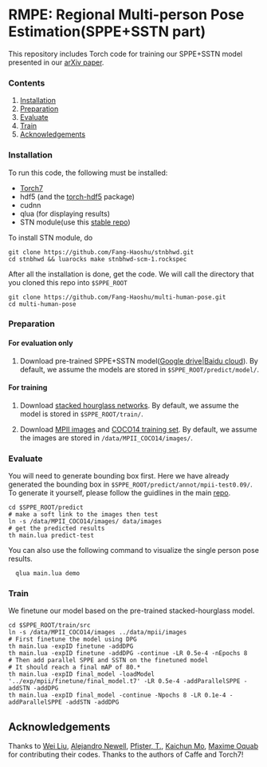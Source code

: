 # RMPE: Regional Multi-person Pose Estimation(SPPE+SSTN part)

This repository includes Torch code for training our SPPE+SSTN model presented in our [arXiv paper]().


### Contents
1. [Installation](#installation)
2. [Preparation](#preparation)
3. [Evaluate](#demo)
3. [Train](#traineval)
4. [Acknowledgements](#models)

### Installation
To run this code, the following must be installed:

- [Torch7](https://github.com/torch/torch7)
- hdf5 (and the [torch-hdf5](https://github.com/deepmind/torch-hdf5/) package)
- cudnn
- qlua (for displaying results)
- STN module(use this [stable repo](https://github.com/Fang-Haoshu/stnbhwd))

To install STN module, do
  ```Shell
  git clone https://github.com/Fang-Haoshu/stnbhwd.git
  cd stnbhwd && luarocks make stnbhwd-scm-1.rockspec
  ```

After all the installation is done, get the code. We will call the directory that you cloned this repo into `$SPPE_ROOT`
  ```Shell
  git clone https://github.com/Fang-Haoshu/multi-human-pose.git
  cd multi-human-pose
  ```


### Preparation
#### For evaluation only
1. Download pre-trained SPPE+SSTN model([Google drive](https://drive.google.com/open?id=0BxORzoJl8N9PSThkWUVNS0xSc3c)|[Baidu cloud](http://pan.baidu.com/s/1eS5edRc)). By default, we assume the models are stored in `$SPPE_ROOT/predict/model/`.

#### For training
1. Download [stacked hourglass networks](http://www-personal.umich.edu/~alnewell/pose/umich-stacked-hourglass.zip). By default, we assume the model is stored in `$SPPE_ROOT/train/`.

2. Download [MPII images](http://datasets.d2.mpi-inf.mpg.de/andriluka14cvpr/mpii_human_pose_v1.tar.gz) and [COCO14 training set](http://msvocds.blob.core.windows.net/coco2014/train2014.zip). By default, we assume the images are stored in `/data/MPII_COCO14/images/`.


### Evaluate
You will need to generate bounding box first. Here we have already generated the bounding box in `$SPPE_ROOT/predict/annot/mpii-test0.09/`. To generate it yourself, please follow the guidlines in the main [repo]().

  ```Shell
  cd $SPPE_ROOT/predict
  # make a soft link to the images then test
  ln -s /data/MPII_COCO14/images/ data/images
  # get the predicted results
  th main.lua predict-test
  ```
You can also use the following command to visualize the single person pose results.
```Shell
  qlua main.lua demo
  ```
### Train
We finetune our model based on the pre-trained stacked-hourglass model.
  ```Shell
  cd $SPPE_ROOT/train/src
  ln -s /data/MPII_COCO14/images ../data/mpii/images
  # First finetune the model using DPG
  th main.lua -expID finetune -addDPG
  th main.lua -expID finetune -addDPG -continue -LR 0.5e-4 -nEpochs 8
  # Then add parallel SPPE and SSTN on the finetuned model
  # It should reach a final mAP of 80.*
  th main.lua -expID final_model -loadModel '../exp/mpii/finetune/final_model.t7' -LR 0.5e-4 -addParallelSPPE -addSTN -addDPG
  th main.lua -expID final_model -continue -Npochs 8 -LR 0.1e-4 -addParallelSPPE -addSTN -addDPG
  ```


## Acknowledgements ##

Thanks to [Wei Liu](https://github.com/weiliu89/caffe/tree/ssd), [Alejandro Newell](https://github.com/anewell/pose-hg-train), [Pfister, T.](https://github.com/tpfister/caffe-heatmap), [Kaichun Mo](https://github.com/daerduoCarey/SpatialTransformerLayer), [Maxime Oquab](https://github.com/qassemoquab/stnbhwd) for contributing their codes. 
Thanks to the authors of Caffe and Torch7!